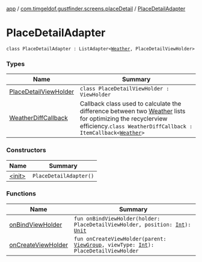 [app](../../index.md) / [com.timgeldof.gustfinder.screens.placeDetail](../index.md) / [PlaceDetailAdapter](./index.md)

# PlaceDetailAdapter

`class PlaceDetailAdapter : ListAdapter<`[`Weather`](../../com.timgeldof.gustfinder.network.models.marine-weather-api/-weather/index.md)`, PlaceDetailViewHolder>`

### Types

| Name | Summary |
|---|---|
| [PlaceDetailViewHolder](-place-detail-view-holder/index.md) | `class PlaceDetailViewHolder : ViewHolder` |
| [WeatherDiffCallback](-weather-diff-callback/index.md) | Callback class used to calculate the difference between two [Weather](../../com.timgeldof.gustfinder.network.models.marine-weather-api/-weather/index.md) lists for optimizing the recyclerview efficiency.`class WeatherDiffCallback : ItemCallback<`[`Weather`](../../com.timgeldof.gustfinder.network.models.marine-weather-api/-weather/index.md)`>` |

### Constructors

| Name | Summary |
|---|---|
| [&lt;init&gt;](-init-.md) | `PlaceDetailAdapter()` |

### Functions

| Name | Summary |
|---|---|
| [onBindViewHolder](on-bind-view-holder.md) | `fun onBindViewHolder(holder: PlaceDetailViewHolder, position: `[`Int`](https://kotlinlang.org/api/latest/jvm/stdlib/kotlin/-int/index.html)`): `[`Unit`](https://kotlinlang.org/api/latest/jvm/stdlib/kotlin/-unit/index.html) |
| [onCreateViewHolder](on-create-view-holder.md) | `fun onCreateViewHolder(parent: `[`ViewGroup`](https://developer.android.com/reference/android/view/ViewGroup.html)`, viewType: `[`Int`](https://kotlinlang.org/api/latest/jvm/stdlib/kotlin/-int/index.html)`): PlaceDetailViewHolder` |

